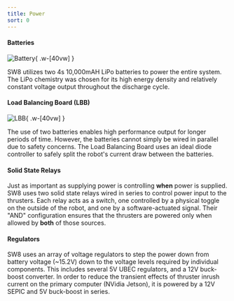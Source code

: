 ```yaml
---
title: Power
sort: 0
---
```


#### Batteries
![Battery](/assets/images/electrical/battery.jpg){ .w-[40vw] }

SW8 utilizes two 4s 10,000mAH LiPo batteries to power the entire system. The LiPo chemistry was chosen for its high energy density and relatively constant voltage output throughout the discharge cycle.
#### Load Balancing Board (LBB)
![LBB](/assets/images/electrical/lbb.png){ .w-[40vw] }

The use of two batteries enables high performance output for longer periods of time. However, the batteries cannot simply be wired in parallel due to safety concerns. The Load Balancing Board uses an ideal diode controller to safely split the robot's current draw between the batteries.

#### Solid State Relays
Just as important as supplying power is controlling **when** power is supplied. SW8 uses two solid state relays wired in series to control power input to the thrusters. Each relay acts as a switch, one controlled by a physical toggle on the outside of the robot, and one by a software-actuated signal. Their "AND" configuration ensures that the thrusters are powered only when allowed by **both** of those sources. 

#### Regulators
SW8 uses an array of voltage regulators to step the power down from battery voltage (~15.2V) down to the voltage levels required by individual components. This includes several 5V UBEC regulators, and a 12V buck-boost converter. In order to reduce the transient effects of thruster inrush current on the primary computer (NVidia Jetson), it is powered by a 12V SEPIC and 5V buck-boost in series.
